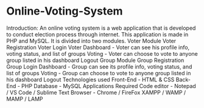# Online-Voting-System
Introduction:
An online voting system is a web application that is developed to conduct election process through internet. This application is made in PHP and MySQL. It is divided into two modules.
Voter Module
Voter Registration
Voter Login
Voter Dashboard - Voter can see his profile info, voting status, and list of groups
Voting - Voter can choose to vote to anyone group listed in his dashboard
Logout
Group Module
Group Registration
Group Login
Dashboard - Group can see its profile info, voting status, and list of groups
Voting - Group can choose to vote to anyone group listed in his dashboard
Logout
Technologies used
Front-End - HTML & CSS
Back-End - PHP
Database - MySQL
Applications Required
Code editor - Notepad / VS Code / Sublime Text
Browser - Chrome / FireFox
XAMPP / WAMP / MAMP / LAMP
